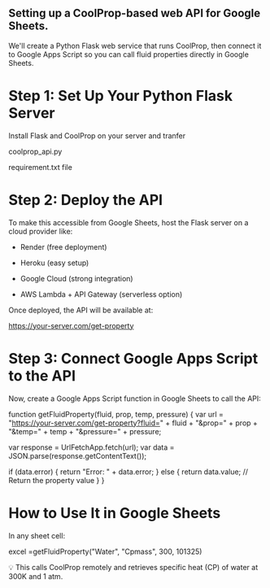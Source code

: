 ## Setting up a CoolProp-based web API for Google Sheets.

We'll create a Python Flask web service that runs CoolProp, then connect it to Google Apps Script so you can call fluid properties directly in Google Sheets.

# Step 1: Set Up Your Python Flask Server
Install Flask and CoolProp on your server and tranfer 

coolprop_api.py

requirement.txt file


# Step 2: Deploy the API
To make this accessible from Google Sheets, host the Flask server on a cloud provider like:

- Render (free deployment)

- Heroku (easy setup)

- Google Cloud (strong integration)

- AWS Lambda + API Gateway (serverless option)

Once deployed, the API will be available at:

https://your-server.com/get-property

# Step 3: Connect Google Apps Script to the API
Now, create a Google Apps Script function in Google Sheets to call the API:


function getFluidProperty(fluid, prop, temp, pressure) {
  var url = "https://your-server.com/get-property?fluid=" + fluid + "&prop=" + prop + "&temp=" + temp + "&pressure=" + pressure;
  
  var response = UrlFetchApp.fetch(url);
  var data = JSON.parse(response.getContentText());
  
  if (data.error) {
    return "Error: " + data.error;
  } else {
    return data.value;  // Return the property value
  }
}

# How to Use It in Google Sheets
In any sheet cell:

excel
=getFluidProperty("Water", "Cpmass", 300, 101325)

💡 This calls CoolProp remotely and retrieves specific heat (CP) of water at 300K and 1 atm.
